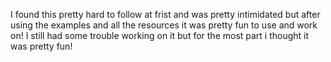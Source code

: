 I found this pretty hard to follow at frist and was pretty intimidated but after using the examples and all the resources it was pretty fun to use and work on! I still had some trouble working on it but for the most part i thought it was pretty fun!
